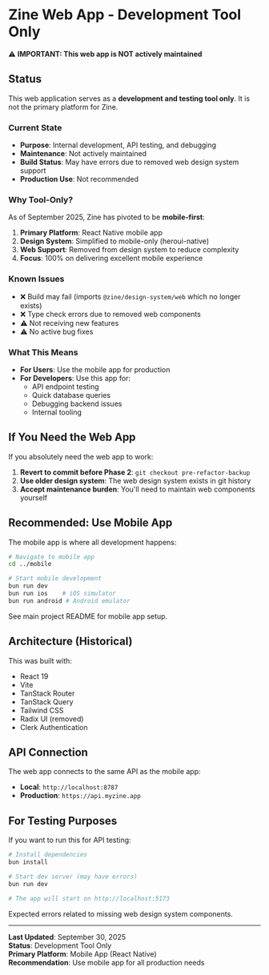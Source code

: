 # Zine Web App - Development Tool Only

⚠️ **IMPORTANT: This web app is NOT actively maintained**

## Status

This web application serves as a **development and testing tool only**. It is not the primary platform for Zine.

### Current State
- **Purpose**: Internal development, API testing, and debugging
- **Maintenance**: Not actively maintained
- **Build Status**: May have errors due to removed web design system support
- **Production Use**: Not recommended

### Why Tool-Only?

As of September 2025, Zine has pivoted to be **mobile-first**:

1. **Primary Platform**: React Native mobile app
2. **Design System**: Simplified to mobile-only (heroui-native)
3. **Web Support**: Removed from design system to reduce complexity
4. **Focus**: 100% on delivering excellent mobile experience

### Known Issues

- ❌ Build may fail (imports `@zine/design-system/web` which no longer exists)
- ❌ Type check errors due to removed web components
- ⚠️ Not receiving new features
- ⚠️ No active bug fixes

### What This Means

- **For Users**: Use the mobile app for production
- **For Developers**: Use this app for:
  - API endpoint testing
  - Quick database queries
  - Debugging backend issues
  - Internal tooling

## If You Need the Web App

If you absolutely need the web app to work:

1. **Revert to commit before Phase 2**: `git checkout pre-refactor-backup`
2. **Use older design system**: The web design system exists in git history
3. **Accept maintenance burden**: You'll need to maintain web components yourself

## Recommended: Use Mobile App

The mobile app is where all development happens:

```bash
# Navigate to mobile app
cd ../mobile

# Start mobile development
bun run dev
bun run ios    # iOS simulator
bun run android # Android emulator
```

See main project README for mobile app setup.

## Architecture (Historical)

This was built with:
- React 19
- Vite
- TanStack Router
- TanStack Query
- Tailwind CSS
- Radix UI (removed)
- Clerk Authentication

## API Connection

The web app connects to the same API as the mobile app:
- **Local**: `http://localhost:8787`
- **Production**: `https://api.myzine.app`

## For Testing Purposes

If you want to run this for API testing:

```bash
# Install dependencies
bun install

# Start dev server (may have errors)
bun run dev

# The app will start on http://localhost:5173
```

Expected errors related to missing web design system components.

---

**Last Updated**: September 30, 2025  
**Status**: Development Tool Only  
**Primary Platform**: Mobile App (React Native)  
**Recommendation**: Use mobile app for all production needs